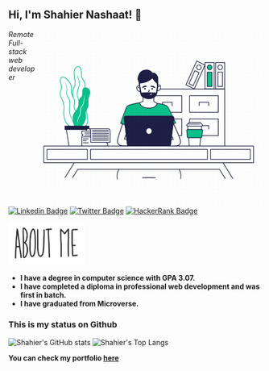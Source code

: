 ## Hi, I'm Shahier Nashaat! :wave:


<!-- ## ![Hard coding](./image_processing.gif) -->
<img align="right" alt="Person coding gif" src="./image_processing.gif" height="350" width="450" /> 

*Remote Full-stack web developer*

[![Linkedin Badge](https://img.shields.io/badge/-Shahier%20Nashaat-blue?style=flat-square&logo=Linkedin&logoColor=white&link=https://www.linkedin.com/in/shahier-nashaat/)](https://www.linkedin.com/in/shahier-nashaat/)
[![Twitter Badge](https://img.shields.io/badge/-@ShahierN_-1ca0f1?style=flat-square&labelColor=1ca0f1&logo=twitter&logoColor=white&link=https://twitter.com/ShahierN)](https://twitter.com/ShahierN)
[![HackerRank Badge](https://img.shields.io/badge/-@shahiernash_-1ba94c?style=flat-square&labelColor=1ba94c&logo=hackerrank&logoColor=white&link=https://www.hackerrank.com/shahiernash)](https://www.hackerrank.com/shahiernash)


<img src="./About Me.gif" width="30%" >

- **I have a degree in computer science with GPA 3.07.**
- **I have completed a diploma in professional web development and was first in batch.**
- **I have graduated from Microverse.**

### This is my status on Github

![Shahier's GitHub stats](https://github-readme-stats-git-masterrstaa-rickstaa.vercel.app/api?username=ShahierNashaat&show_icons=true&theme=radical) 
![Shahier's Top Langs](https://github-readme-stats-git-masterrstaa-rickstaa.vercel.app/api/top-langs/?username=ShahierNashaat&layout=compact)


**You can check my portfolio [here](https://shahiernashaat.github.io/Portfolio/)**

